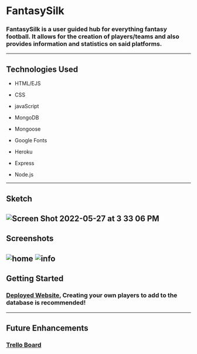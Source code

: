 # FantasySilk
### FantasySilk is a user guided hub for everything fantasy football. It allows for the creation of players/teams and also provides information and statistics on said platforms.
---
## Technologies Used
- HTML/EJS
- CSS
- javaScript
- MongoDB
- Mongoose
- Google Fonts

- Heroku
- Express
- Node.js
---
## Sketch
![Screen Shot 2022-05-27 at 3 33 06 PM](https://user-images.githubusercontent.com/104251298/171857119-9464dab5-52ec-4155-a1f8-b364a49ca249.png)
---
## Screenshots
![home](https://user-images.githubusercontent.com/104251298/171857200-a5836e1b-06b9-4d9c-9250-94b96f69488b.png)
![info](https://user-images.githubusercontent.com/104251298/171857431-6b7c5490-871c-482f-bc9d-7724752a64f3.png)
---
## Getting Started
### [Deployed Website](https://fantasy-silk.herokuapp.com/), Creating your own players to add to the database is recommended!
---
## Future Enhancements
### [Trello Board](https://trello.com/b/pDkQAg3B/fantasy-silk)
